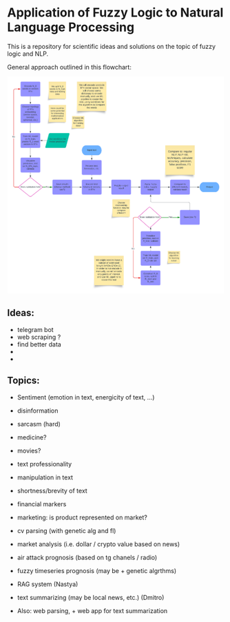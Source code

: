 # Application of Fuzzy Logic to Natural Language Processing

This is a repository for scientific ideas and solutions on the topic of fuzzy logic and NLP.

General approach outlined in this flowchart: 

![flow](/images/nlp_fuzzy.png)




## Ideas:

- telegram bot
- web scraping ?
- find better data
- 
- 
 

## Topics:

- Sentiment (emotion in text, energicity of text, ...)
- disinformation 
- sarcasm (hard)
- medicine?
- movies?
- text professionality 
- manipulation in text 
- shortness/brevity of text 
- financial markers 
- marketing: is product represented on market?
- cv parsing (with genetic alg and fl) 

- market analysis (i.e. dollar / crypto value based on news)
- air attack prognosis (based on tg chanels / radio)
- fuzzy timeseries prognosis (may be + genetic algrthms)
- RAG system (Nastya)

- text summarizing (may be local news, etc.) (Dmitro)
- Also: web parsing, + web app for text summarization 

